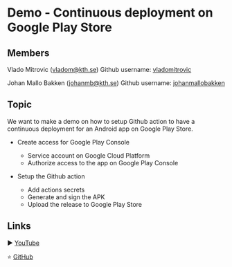 # Demo - Continuous deployment on Google Play Store


 ## Members

 Vlado Mitrovic (vladom@kth.se)
 Github username: [vladomitrovic](https://github.com/vladomitrovic)

 Johan Mallo Bakken (johanmb@kth.se)
 Github username: [johanmallobakken](https://github.com/johanmallobakken)
 
 ## Topic
 
We want to make a demo on how to setup Github action to have a continuous deployment for an Android app on Google Play Store.


- Create access for Google Play Console
  - Service account on Google Cloud Platform
  - Authorize access to the app on Google Play Console
  
- Setup the Github action
  - Add actions secrets
  - Generate and sign the APK
  - Upload the release to Google Play Store


## Links

▶️ [YouTube](https://youtu.be/gI4fIntKvxg)


⭐ [GitHub](https://github.com/vladomitrovic/DevopsApp)


